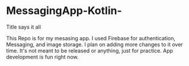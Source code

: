# MessagingApp-Kotlin-
Title says it all

This Repo is for my mesasing app. I used Firebase for authentication, Messaging, and image storage.  I plan on adding more changes to it over time. It's not meant to be released or anything, just for practice. App development is fun right now. 
